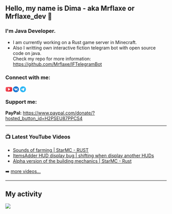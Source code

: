 ## Hello, my name is Dima - aka Mrflaxe or Mrflaxe_dev  👋

### I'm Java Developer.

- I am currently working on a Rust game server in Minecraft.
- Also I writting own interactive fiction telegram bot with open source code on java. <br>
Check my repo for more information: https://github.com/Mrflaxe/IFTelegramBot

### Connect with me:

[<img align="left" alt="Mrflaxe | YouTube" width="22px" src="https://raw.githubusercontent.com/Mrflaxe/Mrflaxe/dc2584a3075d59ddaa75ccc1b28f22e87a25baf3/resources/youtube.svg" />][youtube]
[<img align="left" alt="Mrflaxe | VKontakte" width="22px" src="https://raw.githubusercontent.com/Mrflaxe/Mrflaxe/dc2584a3075d59ddaa75ccc1b28f22e87a25baf3/resources/vk-circled.svg" />][vkontakte]
[<img align="left" alt="Mrflaxe | Telegram" width="22px" src="https://raw.githubusercontent.com/Mrflaxe/Mrflaxe/772e3cfce1bf66e9c415c33b3ad1913e399d3257/resources/telegram-app.svg" />][telegram]
<br>
### Support me: 

<b>PayPal:</b> https://www.paypal.com/donate/?hosted_button_id=H2PSEU87PPCS4

---

### 📺 Latest YouTube Videos

<!-- YOUTUBE:START -->
- [Sounds of farming | StarMC - RUST](https://www.youtube.com/watch?v=SPD2WWn48Ro)
- [ItemsAdder HUD display bug | shifting when display another HUDs](https://www.youtube.com/watch?v=xt_hx4ItrnA)
- [Alpha version of the building mechanics | StarMC - Rust](https://www.youtube.com/watch?v=pcPfJn0f1BI)
<!-- YOUTUBE:END -->

➡️ [more videos...](https://www.youtube.com/channel/UCsOP88yj6G9VgariKGIJtbw)

---

## My activity

<div align="left">  
<img align="left" height="180em" src="https://github-readme-stats.vercel.app/api?username=mrflaxe&show_icons=true&hide_border=true&theme=github_dark&include_all_commits=true&count_private=true"/>
</div>


[youtube]: https://www.youtube.com/channel/UCsOP88yj6G9VgariKGIJtbw
[vkontakte]: https://vk.com/mrflaxe
[telegram]: https://t.me/Mrflaxe
